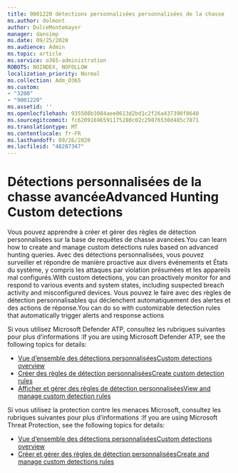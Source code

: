 ```yaml
---
title: 9001220 détections personnalisées personnalisées de la chasse
ms.author: dolmont
author: DulceMontemayor
manager: dansimp
ms.date: 09/25/2020
ms.audience: Admin
ms.topic: article
ms.service: o365-administration
ROBOTS: NOINDEX, NOFOLLOW
localization_priority: Normal
ms.collection: Adm_O365
ms.custom:
- "3200"
- "9001220"
ms.assetid: ''
ms.openlocfilehash: 935508b3084aee0613d2bd1c2f26a437390f8640
ms.sourcegitcommit: fc62091696591175280c02c29876530d485c7871
ms.translationtype: MT
ms.contentlocale: fr-FR
ms.lasthandoff: 09/26/2020
ms.locfileid: "48287347"
---
```

# <a name="advanced-hunting-custom-detections"></a><span data-ttu-id="fc79d-102">Détections personnalisées de la chasse avancée</span><span class="sxs-lookup"><span data-stu-id="fc79d-102">Advanced Hunting Custom detections</span></span>

<span data-ttu-id="fc79d-103">Vous pouvez apprendre à créer et gérer des règles de détection personnalisées sur la base de requêtes de chasse avancées.</span><span class="sxs-lookup"><span data-stu-id="fc79d-103">You can learn how to create and manage custom detections rules based on advanced hunting queries.</span></span> <span data-ttu-id="fc79d-104">Avec des détections personnalisées, vous pouvez surveiller et répondre de manière proactive aux divers événements et États du système, y compris les attaques par violation présumées et les appareils mal configurés.</span><span class="sxs-lookup"><span data-stu-id="fc79d-104">With custom detections, you can proactively monitor for and respond to various events and system states, including suspected breach activity and misconfigured devices.</span></span> <span data-ttu-id="fc79d-105">Vous pouvez le faire avec des règles de détection personnalisables qui déclenchent automatiquement des alertes et des actions de réponse.</span><span class="sxs-lookup"><span data-stu-id="fc79d-105">You can do so with customizable detection rules that automatically trigger alerts and response actions</span></span>
  
<span data-ttu-id="fc79d-106">Si vous utilisez Microsoft Defender ATP, consultez les rubriques suivantes pour plus d’informations :</span><span class="sxs-lookup"><span data-stu-id="fc79d-106">If you are using Microsoft Defender ATP, see the following topics for details:</span></span> 
- [<span data-ttu-id="fc79d-107">Vue d’ensemble des détections personnalisées</span><span class="sxs-lookup"><span data-stu-id="fc79d-107">Custom detections overview</span></span>](https://docs.microsoft.com/windows/security/threat-protection/microsoft-defender-atp/overview-custom-detections)
- [<span data-ttu-id="fc79d-108">Créer des règles de détection personnalisées</span><span class="sxs-lookup"><span data-stu-id="fc79d-108">Create custom detection rules</span></span>](https://docs.microsoft.com/windows/security/threat-protection/microsoft-defender-atp/custom-detection-rules)
- [<span data-ttu-id="fc79d-109">Afficher et gérer des règles de détection personnalisées</span><span class="sxs-lookup"><span data-stu-id="fc79d-109">View and manage custom detection rules</span></span>](https://docs.microsoft.com/windows/security/threat-protection/microsoft-defender-atp/custom-detections-manage)

<span data-ttu-id="fc79d-110">Si vous utilisez la protection contre les menaces Microsoft, consultez les rubriques suivantes pour plus d’informations :</span><span class="sxs-lookup"><span data-stu-id="fc79d-110">If you are using Microsoft Threat Protection, see the following topics for details:</span></span> 
- [<span data-ttu-id="fc79d-111">Vue d’ensemble des détections personnalisées</span><span class="sxs-lookup"><span data-stu-id="fc79d-111">Custom detections overview</span></span>](https://docs.microsoft.com/microsoft-365/security/mtp/custom-detections-overview)
- [<span data-ttu-id="fc79d-112">Créer et gérer des règles de détection personnalisées</span><span class="sxs-lookup"><span data-stu-id="fc79d-112">Create and manage custom detections rules</span></span>](https://docs.microsoft.com/microsoft-365/security/mtp/custom-detection-rules)
